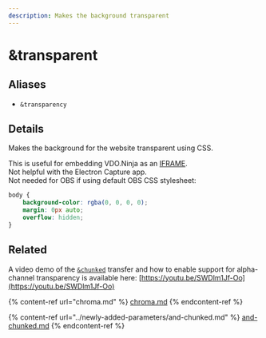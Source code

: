 ```yaml
---
description: Makes the background transparent
---
```


# \&transparent

## Aliases

* `&transparency`

## Details

Makes the background for the website transparent using CSS.

This is useful for embedding VDO.Ninja as an [IFRAME](https://developer.mozilla.org/en-US/docs/Web/HTML/Element/iframe).\
Not helpful with the Electron Capture app.\
Not needed for OBS if using default OBS CSS stylesheet:

```css
body {
    background-color: rgba(0, 0, 0, 0);
    margin: 0px auto;
    overflow: hidden;
}
```

## Related

A video demo of the [`&chunked`](../newly-added-parameters/and-chunked.md) transfer and how to enable support for alpha-channel transparency is available here: [https://youtu.be/SWDlm1Jf-Oo](https://youtu.be/SWDlm1Jf-Oo)

{% content-ref url="chroma.md" %}
[chroma.md](chroma.md)
{% endcontent-ref %}

{% content-ref url="../newly-added-parameters/and-chunked.md" %}
[and-chunked.md](../newly-added-parameters/and-chunked.md)
{% endcontent-ref %}
